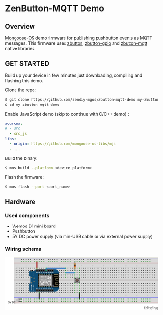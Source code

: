 # ZenButton-MQTT Demo 
## Overview
[Mongoose-OS](https://mongoose-os.com/) demo firmware for publishing pushbutton events as MQTT messages. This firmware uses [zbutton](https://github.com/zendiy-mgos/zbutton), [zbutton-gpio](https://github.com/zendiy-mgos/zbutton-gpio) and [zbutton-mqtt](https://github.com/zendiy-mgos/zbutton-mqtt) native libraries.
## GET STARTED
Build up your device in few minutes just downloading, compiling and flashing this demo.

Clone the repo:
```bash
$ git clone https://github.com/zendiy-mgos/zbutton-mqtt-demo my-zbutton-mqtt-demo
$ cd my-zbutton-mqtt-demo
```
Enable JavaScript demo (skip to continue with C/C++ demo) :
```yaml
sources:
# - src
  - src_js
libs:
  - origin: https://github.com/mongoose-os-libs/mjs
  - ...
```
Build the binary:
```bash
$ mos build --platform <device_platform>
```
Flash the firmware:
```bash
$ mos flash --port <port_name>
```
## Hardware
### Used components
 - Wemos D1 mini board
 - Pushbutton
 - 5V DC power supply (via min-USB cable or via external power supply)
### Wiring schema
![zbutton-mqtt demo wiring schema](docs/zbutton-mqtt-demo-sketch_bb.png)
